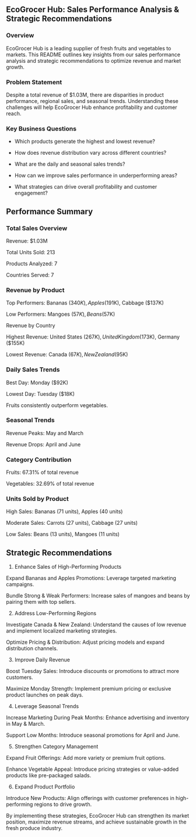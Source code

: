 ## EcoGrocer Hub: Sales Performance Analysis & Strategic Recommendations

### Overview

EcoGrocer Hub is a leading supplier of fresh fruits and vegetables to markets. This README outlines key insights from our sales performance analysis and strategic recommendations to optimize revenue and market growth.

### Problem Statement

Despite a total revenue of $1.03M, there are disparities in product performance, regional sales, and seasonal trends. Understanding these challenges will help EcoGrocer Hub enhance profitability and customer reach.

### Key Business Questions

* Which products generate the highest and lowest revenue?

* How does revenue distribution vary across different countries?

* What are the daily and seasonal sales trends?

* How can we improve sales performance in underperforming areas?

* What strategies can drive overall profitability and customer engagement?

## Performance Summary

### Total Sales Overview

Revenue: $1.03M

Total Units Sold: 213

Products Analyzed: 7

Countries Served: 7

### Revenue by Product

Top Performers: Bananas ($340K), Apples ($191K), Cabbage ($137K)

Low Performers: Mangoes ($57K), Beans ($57K)

Revenue by Country

Highest Revenue: United States ($267K), United Kingdom ($173K), Germany ($155K)

Lowest Revenue: Canada ($67K), New Zealand ($95K)

### Daily Sales Trends

Best Day: Monday ($92K)

Lowest Day: Tuesday ($18K)

Fruits consistently outperform vegetables.

### Seasonal Trends

Revenue Peaks: May and March

Revenue Drops: April and June

### Category Contribution

Fruits: 67.31% of total revenue

Vegetables: 32.69% of total revenue

### Units Sold by Product

High Sales: Bananas (71 units), Apples (40 units)

Moderate Sales: Carrots (27 units), Cabbage (27 units)

Low Sales: Beans (13 units), Mangoes (11 units)

## Strategic Recommendations

1. Enhance Sales of High-Performing Products

Expand Bananas and Apples Promotions: Leverage targeted marketing campaigns.

Bundle Strong & Weak Performers: Increase sales of mangoes and beans by pairing them with top sellers.

2. Address Low-Performing Regions

Investigate Canada & New Zealand: Understand the causes of low revenue and implement localized marketing strategies.

Optimize Pricing & Distribution: Adjust pricing models and expand distribution channels.

3. Improve Daily Revenue

Boost Tuesday Sales: Introduce discounts or promotions to attract more customers.

Maximize Monday Strength: Implement premium pricing or exclusive product launches on peak days.

4. Leverage Seasonal Trends

Increase Marketing During Peak Months: Enhance advertising and inventory in May & March.

Support Low Months: Introduce seasonal promotions for April and June.

5. Strengthen Category Management

Expand Fruit Offerings: Add more variety or premium fruit options.

Enhance Vegetable Appeal: Introduce pricing strategies or value-added products like pre-packaged salads.

6. Expand Product Portfolio

Introduce New Products: Align offerings with customer preferences in high-performing regions to drive growth.

By implementing these strategies, EcoGrocer Hub can strengthen its market position, maximize revenue streams, and achieve sustainable growth in the fresh produce industry.
